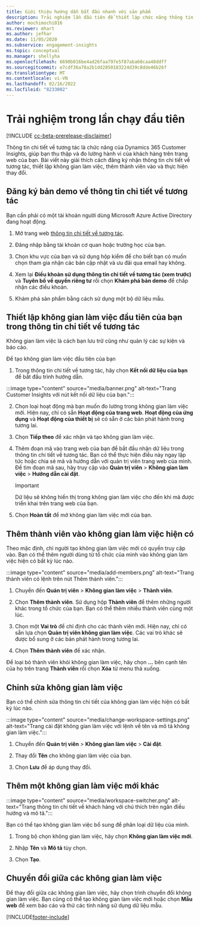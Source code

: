 ```yaml
---
title: Giới thiệu hướng dẫn bắt đầu nhanh với sản phẩm
description: Trải nghiệm lần đầu tiên để thiết lập chức năng thông tin chi tiết về tương tác.
author: mochimochi016
ms.reviewer: mhart
ms.author: jefhar
ms.date: 11/05/2020
ms.subservice: engagement-insights
ms.topic: conceptual
ms.manager: shellyha
ms.openlocfilehash: 6690b016be4ad26faa797e5f87aba60caa48ddff
ms.sourcegitcommit: e7cdf36a78a2b1dd2850183224d39c8dde46b26f
ms.translationtype: MT
ms.contentlocale: vi-VN
ms.lasthandoff: 02/16/2022
ms.locfileid: "8233002"
---
```

# <a name="first-run-experience"></a>Trải nghiệm trong lần chạy đầu tiên

[!INCLUDE [cc-beta-prerelease-disclaimer](includes/cc-beta-prerelease-disclaimer.md)]

Thông tin chi tiết về tương tác là chức năng của Dynamics 365 Customer Insights, giúp bạn thu thập và đo lường hành vi của khách hàng trên trang web của bạn. Bài viết này giải thích cách đăng ký nhận thông tin chi tiết về tương tác, thiết lập không gian làm việc, thêm thành viên vào và thực hiện thay đổi.

## <a name="sign-up-for-a-demo-of-engagement-insights"></a>Đăng ký bản demo về thông tin chi tiết về tương tác

Bạn cần phải có một tài khoản người dùng Microsoft Azure Active Directory đang hoạt động. 

1. Mở trang web [thông tin chi tiết về tương tác](https://home.ci.ai.dynamics.com/app/engagement-insights). 

1. Đăng nhập bằng tài khoản cơ quan hoặc trường học của bạn.

1. Chọn khu vực của bạn và sử dụng hộp kiểm để cho biết bạn có muốn chọn tham gia nhận các bản cập nhật và ưu đãi qua email hay không.

1. Xem lại **Điều khoản sử dụng thông tin chi tiết về tương tác (xem trước)** và **Tuyên bố về quyền riêng tư** rồi chọn **Khám phá bản demo** để chấp nhận các điều khoản.

1. Khám phá sản phẩm bằng cách sử dụng một bộ dữ liệu mẫu. 

## <a name="set-up-your-first-workspace-in-engagement-insights"></a>Thiết lập không gian làm việc đầu tiên của bạn trong thông tin chi tiết về tương tác

Không gian làm việc là cách bạn lưu trữ cũng như quản lý các sự kiện và báo cáo.

Để tạo không gian làm việc đầu tiên của bạn

1. Trong thông tin chi tiết về tương tác, hãy chọn **Kết nối dữ liệu của bạn** để bắt đầu trình hướng dẫn. 

:::image type="content" source="media/banner.png" alt-text="Trang Customer Insights với nút kết nối dữ liệu của bạn.":::

2. Chọn loại hoạt động mà bạn muốn đo lường trong không gian làm việc mới. Hiện nay, chỉ có sẵn **Hoạt động của trang web**. **Hoạt động của ứng dụng** và **Hoạt động của thiết bị** sẽ có sẵn ở các bản phát hành trong tương lai.

1. Chọn **Tiếp theo** để xác nhận và tạo không gian làm việc.

1. Thêm đoạn mã vào trang web của bạn để bắt đầu nhận dữ liệu trong thông tin chi tiết về tương tác. Bạn có thể thực hiện điều này ngay lập tức hoặc chia sẻ mã và hướng dẫn với quản trị viên trang web của mình. Để tìm đoạn mã sau, hãy truy cập vào **Quản trị viên** > **Không gian làm việc** > **Hướng dẫn cài đặt**.

   > [!IMPORTANT]
   > Dữ liệu sẽ không hiển thị trong không gian làm việc cho đến khi mã được triển khai trên trang web của bạn.

1. Chọn **Hoàn tất** để mở không gian làm việc mới của bạn. 

## <a name="add-members-to-an-existing-workspace"></a>Thêm thành viên vào không gian làm việc hiện có

Theo mặc định, chỉ người tạo không gian làm việc mới có quyền truy cập vào. Bạn có thể thêm người dùng từ tổ chức của mình vào không gian làm việc hiện có bất kỳ lúc nào.

:::image type="content" source="media/add-members.png" alt-text="Trang thành viên có lệnh trên nút Thêm thành viên.":::

1. Chuyển đến **Quản trị viên** > **Không gian làm việc** > **Thành viên**.

2. Chọn **Thêm thành viên**. Sử dụng hộp **Thành viên** để thêm những người khác trong tổ chức của bạn. Bạn có thể thêm nhiều thành viên cùng một lúc.

3. Chọn một **Vai trò** để chỉ định cho các thành viên mới. Hiện nay, chỉ có sẵn lựa chọn **Quản trị viên không gian làm việc**. Các vai trò khác sẽ được bổ sung ở các bản phát hành trong tương lai.

4. Chọn **Thêm thành viên** để xác nhận.

Để loại bỏ thành viên khỏi không gian làm việc, hãy chọn **...** bên cạnh tên của họ trên trang **Thành viên** rồi chọn **Xóa** từ menu thả xuống.

## <a name="edit-a-workspace"></a>Chỉnh sửa không gian làm việc

Bạn có thể chỉnh sửa thông tin chi tiết của không gian làm việc hiện có bất kỳ lúc nào.

:::image type="content" source="media/change-workspace-settings.png" alt-text="Trang cài đặt không gian làm việc với lệnh về tên và mô tả không gian làm việc.":::

1. Chuyển đến **Quản trị viên** > **Không gian làm việc** > **Cài đặt**.

1. Thay đổi **Tên** cho không gian làm việc của bạn.

1. Chọn **Lưu** để áp dụng thay đổi.

## <a name="add-another-new-workspace"></a>Thêm một không gian làm việc mới khác

:::image type="content" source="media/workspace-switcher.png" alt-text="Trang thông tin chi tiết về khách hàng với chú thích trên ngăn điều hướng và mô tả.":::

Bạn có thể tạo không gian làm việc bổ sung để phân loại dữ liệu của mình.

1. Trong bộ chọn không gian làm việc, hãy chọn **Không gian làm việc mới**.

1. Nhập **Tên** và **Mô tả** tùy chọn.

1. Chọn **Tạo**.

## <a name="switch-between-workspaces"></a>Chuyển đổi giữa các không gian làm việc

Để thay đổi giữa các không gian làm việc, hãy chọn trình chuyển đổi không gian làm việc. Bạn cũng có thể tạo không gian làm việc mới hoặc chọn **Mẫu web** để xem báo cáo và thử các tính năng sử dụng dữ liệu mẫu. 



[!INCLUDE[footer-include](../includes/footer-banner.md)]